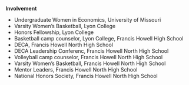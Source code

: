 **Involvement**

- Undergraduate Women in Economics, University of Missouri
- Varsity Women’s Basketball, Lyon College
- Honors Fellowship, Lyon College
- Basketball camp counselor, Lyon College, Francis Howell High School
- DECA, Francis Howell North High School
- DECA Leadership Conferenc, Francis Howell North High School
- Volleyball camp counselor, Francis Howell North High School
- Varsity Women’s Basketball, Francis Howell North High School
- Mentor Leaders, Francis Howell North High School
- National Honors Society, Francis Howell North High School 

